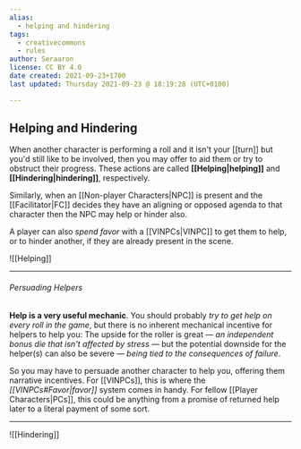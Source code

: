```yaml
---
alias:
  - helping and hindering
tags:
  - creativecommons
  - rules
author: Seraaron
license: CC BY 4.0
date created: 2021-09-23+1700
last updated: Thursday 2021-09-23 @ 18:19:28 (UTC+0100)

---
```


## Helping and Hindering

When another character is performing a roll and it isn't your [[turn]] but you'd still like to be involved, then you may offer to aid them or try to obstruct their progress. These actions are called **[[Helping|helping]]** and **[[Hindering|hindering]]**, respectively.

Similarly, when an [[Non-player Characters|NPC]] is present and the [[Facilitator|FC]] decides they have an aligning or opposed agenda to that character then the NPC may help or hinder also.

A player can also _spend favor_ with a [[VINPCs|VINPC]] to get them to help, or to hinder another, if they are already present in the scene.

![[Helping]]

---

###### Persuading Helpers

**Help is a very useful mechanic**. You should probably _try to get help on every roll in the game_, but there is no inherent mechanical incentive for helpers to help you: The upside for the roller is great — _an independent bonus die that isn't affected by stress_ — but the potential downside for the helper(s) can also be severe — _being tied to the consequences of failure_.

So you may have to persuade another character to help you, offering them narrative incentives. For [[VINPCs]], this is where the _[[VINPCs#Favor|favor]]_ system comes in handy. For fellow [[Player Characters|PCs]], this could be anything from a promise of returned help later to a literal payment of some sort.

---

![[Hindering]]
